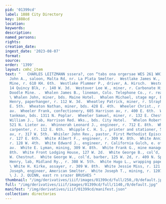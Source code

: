 ```yaml
---
pid: '01399cd'
label: 1888 City Directory
key: 1888cd
location: 
keywords: 
description: 
named_persons: 
rights: 
creation_date: 
ingest_date: '2023-08-07'
format: 
source: 
order: '1399'
layout: cmhc_item
text: "   CHARLES LEITZMANN sssera?, con “tabs ona orgersae WES 261 WHI  Westgate
  John A., saloon, Malta Rd, nr. La Plata Smelter.  Westlake James W., engineer, Forepaugh
  Mine, r. 610 KH. 6th.  Westlake Plummer P., driver, A. Hirsch.  Weston A. S., lawyer,
  14 Quincy Blk, r. 140 W. 3d.  Westover Lee W., miner, r. Carbonate Hill, nr. Yankee
  Doodle Mine. .  Whalen James B., lineman, Colo. Telephone Co., r. rear 138 E 4th.
  \ Whalen John, miner, bds. Maine Hotel.  Whalen Michael, stage mgr, Ben. Loeb.  Whalley
  Henry, paperhanger, r. 112 W. 3d.  Wheatley Patrick, miner, r. Strayhorse Rd, head
  E. 5th.  Wheaton Nathan, miner, bds. 428 E. 4th.  Wheeler Christ., r. rear 708 Harrison
  av.  Wheeler Frank, confectionery, 605 Harrison av, r. 400 E. 6th.  Wheeler O. H.,
  tankman, bds. 1311 N. Poplar.  Wheeler Samuel, miner, r. 132 E. Chestnut.  Wheeler
  William J., lab, Harrison Red. Wks., bds. City Hotel.  ‘Whelon Robert, miner, r.
  521 N. Lieter av.  Whinnerah Leonard J., engineer, r. 712 E. 8th.  Whinnerah Raymond,
  carpenter, r. 112 E. 6th.  Whipple C. H. S., printer and stationer, 515 Harrison
  av, r. 317 W. 5th.  Whisler John Rev., pastor, First Methodist Episcopal Church,
  r. 127 E. 6th.  White Albert F., engineer, r. 309 W. 8th.  White Annie E. Mrs.,
  r. 128 W. 4th.  White Edward J., engineer, r. California Gulch, e. of Harri- son
  av.  White E. Lyman, mining, 309 W. 8th.  White Frank G., mine manager, r. 309 W.
  8th.  White Front Lodging House, 127 W. 2d.  White George B., col’d, miner, r. 504
  W. Chestnut.  White George W., col’d, barber, 125 W. 2d, r. 409 N. Spruce.  White
  Henry, lab, Midland Ry., r. 308 W. 5th.  White Hugo L., wrapping paper, 104 W. Chestnut.
  \ White H. Kirke, assayer, r. 309 W. 8th.  White Jessie Miss, r. 121 E. 2d.  White
  Joseph, engineer, American Smelter.  White Joseph T., mining, r. 1207 Harrison av.
  \ J. J. QUINN, east rn srazer BRUSHES "
thumbnail: "/img/derivatives/iiif/images/01399cd/full/250,/0/default.jpg"
full: "/img/derivatives/iiif/images/01399cd/full/1140,/0/default.jpg"
manifest: "/img/derivatives/iiif/01399cd/manifest.json"
collection: directories
---
```

